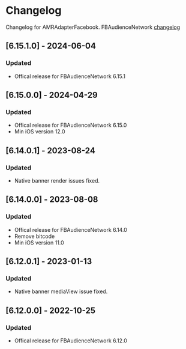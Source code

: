 # Changelog

Changelog for AMRAdapterFacebook. 
FBAudienceNetwork [changelog](https://developers.facebook.com/docs/audience-network/setting-up/platform-setup/ios/changelog)

## [6.15.1.0] - 2024-06-04
### Updated
- Offical release for FBAudienceNetwork 6.15.1

## [6.15.0.0] - 2024-04-29
### Updated
- Offical release for FBAudienceNetwork 6.15.0
- Min iOS version 12.0

## [6.14.0.1] - 2023-08-24
### Updated
- Native banner render issues fixed.

## [6.14.0.0] - 2023-08-08
### Updated
- Offical release for FBAudienceNetwork 6.14.0
- Remove bitcode
- Min iOS version 11.0

## [6.12.0.1] - 2023-01-13
### Updated
- Native banner mediaView issue fixed.

## [6.12.0.0] - 2022-10-25
### Updated
- Offical release for FBAudienceNetwork 6.12.0
